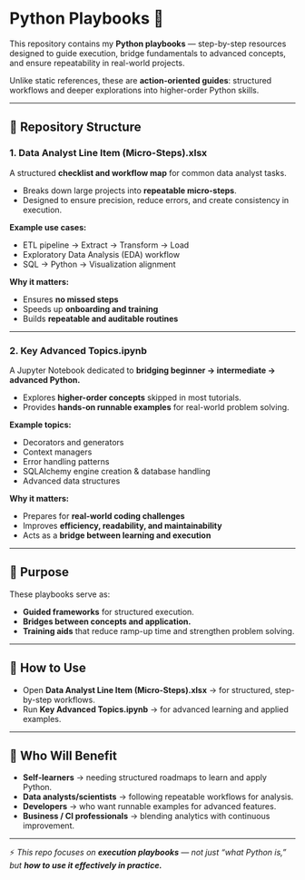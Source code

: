 # Python Playbooks 📘 

This repository contains my **Python playbooks** — step-by-step resources designed to guide execution, bridge fundamentals to advanced concepts, and ensure repeatability in real-world projects.  

Unlike static references, these are **action-oriented guides**: structured workflows and deeper explorations into higher-order Python skills.  

---

## 📂 Repository Structure  

### 1. Data Analyst Line Item (Micro-Steps).xlsx  
A structured **checklist and workflow map** for common data analyst tasks.  
- Breaks down large projects into **repeatable micro-steps**.  
- Designed to ensure precision, reduce errors, and create consistency in execution.  

**Example use cases:**  
- ETL pipeline → Extract → Transform → Load  
- Exploratory Data Analysis (EDA) workflow  
- SQL → Python → Visualization alignment  

**Why it matters:**  
- Ensures **no missed steps**  
- Speeds up **onboarding and training**  
- Builds **repeatable and auditable routines**  

---

### 2. Key Advanced Topics.ipynb  
A Jupyter Notebook dedicated to **bridging beginner → intermediate → advanced Python.**  
- Explores **higher-order concepts** skipped in most tutorials.  
- Provides **hands-on runnable examples** for real-world problem solving.  

**Example topics:**  
- Decorators and generators  
- Context managers  
- Error handling patterns  
- SQLAlchemy engine creation & database handling  
- Advanced data structures  

**Why it matters:**  
- Prepares for **real-world coding challenges**  
- Improves **efficiency, readability, and maintainability**  
- Acts as a **bridge between learning and execution**  

---

## 🎯 Purpose  

These playbooks serve as:  
- **Guided frameworks** for structured execution.  
- **Bridges between concepts and application.**  
- **Training aids** that reduce ramp-up time and strengthen problem solving.  

---

## 🔑 How to Use  

- Open **Data Analyst Line Item (Micro-Steps).xlsx** → for structured, step-by-step workflows.  
- Run **Key Advanced Topics.ipynb** → for advanced learning and applied examples.  

---

## 🚀 Who Will Benefit  

- **Self-learners** → needing structured roadmaps to learn and apply Python.  
- **Data analysts/scientists** → following repeatable workflows for analysis.  
- **Developers** → who want runnable examples for advanced features.  
- **Business / CI professionals** → blending analytics with continuous improvement.  

---

⚡ *This repo focuses on **execution playbooks** — not just “what Python is,” but **how to use it effectively in practice.***
